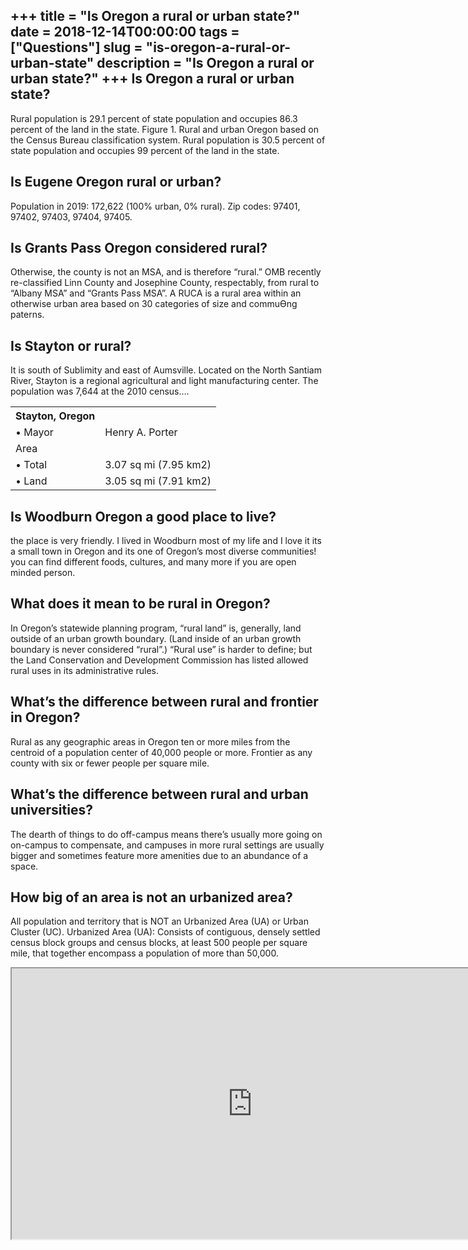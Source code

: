 +++
title = "Is Oregon a rural or urban state?"
date = 2018-12-14T00:00:00
tags = ["Questions"]
slug = "is-oregon-a-rural-or-urban-state"
description = "Is Oregon a rural or urban state?"
+++
Is Oregon a rural or urban state?
---------------------------------

Rural population is 29.1 percent of state population and occupies 86.3 percent of the land in the state. Figure 1. Rural and urban Oregon based on the Census Bureau classification system. Rural population is 30.5 percent of state population and occupies 99 percent of the land in the state.

Is Eugene Oregon rural or urban?
--------------------------------

Population in 2019: 172,622 (100% urban, 0% rural). Zip codes: 97401, 97402, 97403, 97404, 97405.

Is Grants Pass Oregon considered rural?
---------------------------------------

Otherwise, the county is not an MSA, and is therefore “rural.” OMB recently re-classified Linn County and Josephine County, respectably, from rural to “Albany MSA” and “Grants Pass MSA”. A RUCA is a rural area within an otherwise urban area based on 30 categories of size and commuƟng paterns.

Is Stayton or rural?
--------------------

It is south of Sublimity and east of Aumsville. Located on the North Santiam River, Stayton is a regional agricultural and light manufacturing center. The population was 7,644 at the 2010 census….

<table><tr><th>Stayton, Oregon</th></tr><tr><td>• Mayor</td><td>Henry A. Porter</td></tr><tr><td>Area</td></tr><tr><td>• Total</td><td>3.07 sq mi (7.95 km2)</td></tr><tr><td>• Land</td><td>3.05 sq mi (7.91 km2)</td></tr></table>

Is Woodburn Oregon a good place to live?
----------------------------------------

the place is very friendly. I lived in Woodburn most of my life and I love it its a small town in Oregon and its one of Oregon’s most diverse communities! you can find different foods, cultures, and many more if you are open minded person.

What does it mean to be rural in Oregon?
----------------------------------------

In Oregon’s statewide planning program, “rural land” is, generally, land outside of an urban growth boundary. (Land inside of an urban growth boundary is never considered “rural”.) “Rural use” is harder to define; but the Land Conservation and Development Commission has listed allowed rural uses in its administrative rules.

What’s the difference between rural and frontier in Oregon?
-----------------------------------------------------------

Rural as any geographic areas in Oregon ten or more miles from the centroid of a population center of 40,000 people or more. Frontier as any county with six or fewer people per square mile.

What’s the difference between rural and urban universities?
-----------------------------------------------------------

The dearth of things to do off-campus means there’s usually more going on on-campus to compensate, and campuses in more rural settings are usually bigger and sometimes feature more amenities due to an abundance of a space.

How big of an area is not an urbanized area?
--------------------------------------------

All population and territory that is NOT an Urbanized Area (UA) or Urban Cluster (UC). Urbanized Area (UA): Consists of contiguous, densely settled census block groups and census blocks, at least 500 people per square mile, that together encompass a population of more than 50,000.

<iframe allow="accelerometer; autoplay; clipboard-write; encrypted-media; gyroscope; picture-in-picture" allowfullscreen="" class="__youtube_prefs__  epyt-is-override  no-lazyload" data-no-lazy="1" data-origheight="433" data-origwidth="770" data-skipgform_ajax_framebjll="" height="433" id="_ytid_28068" loading="lazy" src="https://www.youtube.com/embed/qaeBq81Jo-4?enablejsapi=1&autoplay=0&cc_load_policy=0&cc_lang_pref=&iv_load_policy=1&loop=0&modestbranding=0&rel=1&fs=1&playsinline=0&autohide=2&theme=dark&color=red&controls=1&" title="YouTube player" width="770"></iframe>